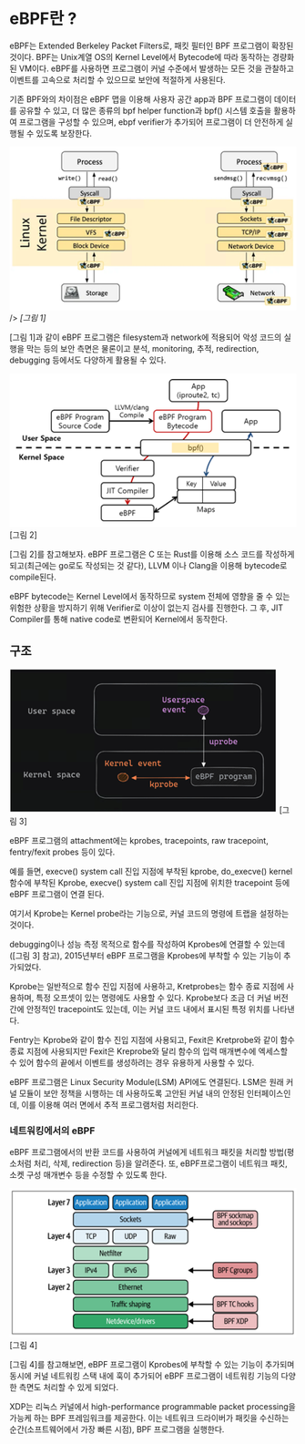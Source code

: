 # eBPF란 ?
eBPF는 Extended Berkeley Packet Filters로, 패킷 필터인 BPF 프로그램이 확장된 것이다. BPF는 Unix계열 OS의 Kernel Level에서 Bytecode에 따라 동작하는 경량화된 VM이다. eBPF를 사용하면 프로그램이 커널 수준에서 발생하는 모든 것을 관찰하고 이벤트를 고속으로 처리할 수 있으므로 보안에 적절하게 사용된다.


기존 BPF와의 차이점은 eBPF 맵을 이용해 사용자 공간 app과 BPF 프로그램이 데이터를 공유할 수 있고, 더 많은 종류의 bpf helper function과 bpf() 시스템 호출을 활용하여 프로그램을 구성할 수 있으며, ebpf verifier가 추가되어 프로그램이 더 안전하게 실행될 수 있도록 보장한다.


<p>
<img src="./picture/그림1.png" alt="[그림 1]" + em [그림 1] <em/> />
<em>[그림 1]</em>
</p>


[그림 1]과 같이 eBPF 프로그램은 filesystem과 network에 적용되어 악성 코드의 실행을 막는 등의 보안 측면은 물론이고 분석, monitoring, 추적, redirection, debugging 등에서도 다양하게 활용될 수 있다.



![그림 2](./picture/그림2.png) [그림 2]

[그림 2]를 참고해보자. eBPF 프로그램은 C 또는 Rust를 이용해 소스 코드를 작성하게 되고(최근에는 go로도 작성되는 것 같다), LLVM 이나 Clang을 이용해 bytecode로 compile된다.

eBPF bytecode는 Kernel Level에서 동작하므로 system 전체에 영향을 줄 수 있는 위험한 상황을 방지하기 위해 Verifier로 이상이 없는지 검사를 진행한다. 그 후, JIT Compiler를 통해 native code로 변환되어 Kernel에서 동작한다.

## 구조

![그림 3](./picture/그림3.png) [그림 3]

eBPF 프로그램의 attachment에는 kprobes, tracepoints, raw tracepoint, fentry/fexit probes 등이 있다.

예를 들면, execve() system call 진입 지점에 부착된 kprobe, do_execve() kernel 함수에 부착된 Kprobe, execve() system call 진입 지점에 위치한 tracepoint 등에 eBPF 프로그램이 연결 된다.

여기서 Kprobe는 Kernel probe라는 기능으로, 커널 코드의 명령에 트랩을 설정하는 것이다.

debugging이나 성능 측정 목적으로 함수를 작성하여 Kprobes에 연결할 수 있는데([그림 3] 참고), 2015년부터 eBPF 프로그램을 Kprobes에 부착할 수 있는 기능이 추가되었다.

Kprobe는 일반적으로 함수 진입 지점에 사용하고, Kretprobes는 함수 종료 지점에 사용하며, 특정 오프셋이 있는 명령에도 사용할 수 있다. Kprobe보다 조금 더 커널 버전 간에 안정적인 tracepoint도 있는데, 이는 커널 코드 내에서 표시된 특정 위치를 나타낸다.

Fentry는 Kprobe와 같이 함수 진입 지점에 사용되고, Fexit은 Kretprobe와 같이 함수 종료 지점에 사용되지만 Fexit은 Kreprobe와 달리 함수의 입력 매개변수에 엑세스할 수 있어 함수의 끝에서 이벤트를 생성하려는 경우 유용하게 사용할 수 있다.

eBPF 프로그램은 Linux Security Module(LSM) API에도 연결된다. LSM은 원래 커널 모듈이 보안 정책을 시행하는 데 사용하도록 고안된 커널 내의 안정된 인터페이스인데, 이를 이용해 여러 면에서 추적 프로그램처럼 처리한다.



### 네트워킹에서의 eBPF
eBPF 프로그램에서의 반환 코드를 사용하여 커널에게 네트워크 패킷을 처리할 방법(평소처럼 처리, 삭제, redirection 등)을 알려준다. 또, eBPF프로그램이 네트워크 패킷, 소켓 구성 매개변수 등을 수정할 수 있도록 한다.


![그림 4](./picture/그림4.png) [그림 4]

[그림 4]를 참고해보면, eBPF 프로그램이 Kprobes에 부착할 수 있는 기능이 추가되며 동시에 커널 네트워킹 스택 내에 훅이 추가되어 eBPF 프로그램이 네트워킹 기능의 다양한 측면도 처리할 수 있게 되었다.

XDP는 리눅스 커널에서 high-performance programmable packet processing을 가능케 하는 BPF 프레임워크를 제공한다. 이는 네트워크 드라이버가 패킷을 수신하는 순간(소프트웨어에서 가장 빠른 시점), BPF 프로그램을 실행한다.

